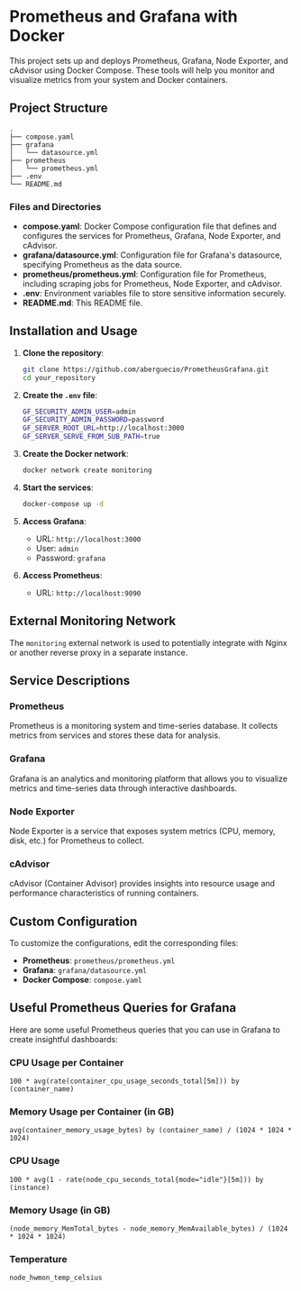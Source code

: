 
# Prometheus and Grafana with Docker

This project sets up and deploys Prometheus, Grafana, Node Exporter, and cAdvisor using Docker Compose. These tools will help you monitor and visualize metrics from your system and Docker containers.

## Project Structure

```
.
├── compose.yaml
├── grafana
│   └── datasource.yml
├── prometheus
│   └── prometheus.yml
├── .env
└── README.md
```


### Files and Directories

- **compose.yaml**: Docker Compose configuration file that defines and configures the services for Prometheus, Grafana, Node Exporter, and cAdvisor.
- **grafana/datasource.yml**: Configuration file for Grafana's datasource, specifying Prometheus as the data source.
- **prometheus/prometheus.yml**: Configuration file for Prometheus, including scraping jobs for Prometheus, Node Exporter, and cAdvisor.
- **.env**: Environment variables file to store sensitive information securely.
- **README.md**: This README file.

## Installation and Usage

1. **Clone the repository**:
    ```sh
    git clone https://github.com/aberguecio/PrometheusGrafana.git
    cd your_repository
    ```

2. **Create the `.env` file**:
    ```sh
    GF_SECURITY_ADMIN_USER=admin
    GF_SECURITY_ADMIN_PASSWORD=password
    GF_SERVER_ROOT_URL=http://localhost:3000
    GF_SERVER_SERVE_FROM_SUB_PATH=true
    ```

3. **Create the Docker network**:
    ```sh
    docker network create monitoring
    ```

4. **Start the services**:
    ```sh
    docker-compose up -d
    ```

5. **Access Grafana**:
    - URL: `http://localhost:3000`
    - User: `admin`
    - Password: `grafana`

6. **Access Prometheus**:
    - URL: `http://localhost:9090`

## External Monitoring Network

The `monitoring` external network is used to potentially integrate with Nginx or another reverse proxy in a separate instance.

## Service Descriptions

### Prometheus

Prometheus is a monitoring system and time-series database. It collects metrics from services and stores these data for analysis.

### Grafana

Grafana is an analytics and monitoring platform that allows you to visualize metrics and time-series data through interactive dashboards.

### Node Exporter

Node Exporter is a service that exposes system metrics (CPU, memory, disk, etc.) for Prometheus to collect.

### cAdvisor

cAdvisor (Container Advisor) provides insights into resource usage and performance characteristics of running containers.

## Custom Configuration

To customize the configurations, edit the corresponding files:

- **Prometheus**: `prometheus/prometheus.yml`
- **Grafana**: `grafana/datasource.yml`
- **Docker Compose**: `compose.yaml`

## Useful Prometheus Queries for Grafana

Here are some useful Prometheus queries that you can use in Grafana to create insightful dashboards:

### CPU Usage per Container

```promql
100 * avg(rate(container_cpu_usage_seconds_total[5m])) by (container_name)
```

### Memory Usage per Container (in GB)

```promql
avg(container_memory_usage_bytes) by (container_name) / (1024 * 1024 * 1024)
```

### CPU Usage 

```promql
100 * avg(1 - rate(node_cpu_seconds_total{mode="idle"}[5m])) by (instance)
```

### Memory Usage (in GB)

```promql
(node_memory_MemTotal_bytes - node_memory_MemAvailable_bytes) / (1024 * 1024 * 1024)
```

### Temperature

```promql
node_hwmon_temp_celsius
```


